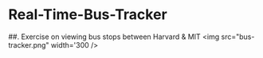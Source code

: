 # Real-Time-Bus-Tracker
##. Exercise on viewing bus stops between Harvard & MIT
<img src="bus-tracker.png" width='300 />
